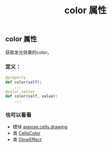 ﻿---
title: color 属性
second_title: Aspose.Cells for Python via .NET API 参考文献
description:
type: docs
weight: 30
url: /zh/python-net/aspose.cells.drawing/gloweffect/color/
is_root: false
---
## color 属性

获取发光效果的color。
### 定义：
```python
@property
def color(self):
    ...
@color.setter
def color(self, value):
    ...
```

### 也可以看看
* 模块 [aspose.cells.drawing](../../)
* 类 [CellsColor](/cells/zh/python-net/aspose.cells/cellscolor)
* 类 [GlowEffect](/cells/zh/python-net/aspose.cells.drawing/gloweffect)
